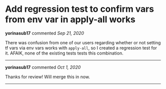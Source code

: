 # Add regression test to confirm vars from env var in apply-all works

**yorinasub17** commented *Sep 21, 2020*

There was confusion from one of our users regarding whether or not setting tf vars via env vars works with `apply-all`, so I created a regression test for it. AFAIK, none of the existing tests tests this combination.
<br />
***


**yorinasub17** commented *Oct 1, 2020*

Thanks for review! Will merge this in now.
***

